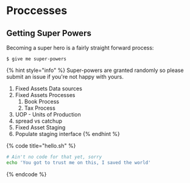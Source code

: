 # Proccesses

## Getting Super Powers

Becoming a super hero is a fairly straight forward process:

```
$ give me super-powers
```

{% hint style="info" %}
 Super-powers are granted randomly so please submit an issue if you're not happy with yours.

1. Fixed Assets Data sources
2. Fixed Assets Processes
   1. Book Process
   2. Tax Process
3. UOP - Units of Production
4. spread vs catchup
5. Fixed Asset Staging
6. Populate staging interface
{% endhint %}

{% code title="hello.sh" %}
```bash
# Ain't no code for that yet, sorry
echo 'You got to trust me on this, I saved the world'
```
{% endcode %}



